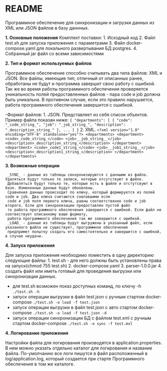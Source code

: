 # README #
Программное обеспечение для синхронизации и загрузки данных из XML или JSON файлов в базу даннных.

**1. Основные положения**
  Комплект поставки:
    1. Исходный код
    2. Файл test.sh для запуска приложения с параметрами
    3. Файл docker-compose.yaml для локального развертывания БД postgres.
    4. Собранный jar файл со всеми зависимостями
 
**2. Тип и формат используемых файлов**

   Программное обеспечение способно считывать два типа файлов: XML и JSON. Все файлы, имеющие тип,
    отличный от описанных ранее, обработаны не будут и программа завершит свою работу с ошибкой. Так же во время работы программного 
    обеспечения проверяется уникальность полей предоставленных файлов - пара code и job должна быть уникальна. В противном
    случае, если это правило нарушается, работа программного обеспечения завершится с ошибкой.
     
  -Формат файлов:
      1. JSON. Представляет из себя список объектов. Пример файла показан ниже:
        `{
           "departments": [
             {
               "code": "_code_string_",
               "job": "_job_string_",
               "description": "_description_string_"
             },
             ...
           ]
         }`
      2. XML.
        `<?xml version="1.0" encoding="UTF-8" standalone="yes"?>
         <departments>
             <department>
                 <code>_code_string_</code>
                 <job>__job_string__</job>
                 <description>_description_string_</description>
             </department>
             <department>
                 <code>_code1_string_</code>
                 <job>__job1_string__</job>
                 <description>_description1_string_</description>
             </department>
         </departments>` 
         
**3. Возможные операции** 
     
     _SYNC_ - данные из таблицы синхронизируются с данными из файла. Удаляться будут только те записи, которые отсутствуют в файле.
     Добавляться будут только те, которые есть в файле и отстутсвуют в базе. Измененные данные будут обновлены. 
     Сравнения данных происходит по ключу, который формируется из полей code и job. Два ключа считаются совпавшими если 
     code и job поля первого ключа, равны соответственно code и job второго. Если для синхронизации предоставлен пустой файл 
     то работа программного обеспечения завершится с ошибкой. Если файл не соотвествует описанному ваше формату,
     работа программного обеспечения так же завершится с ошибкой.
     _LOAD_ - данные из таблицы будут выгружены в указанный файл, если указанного файла не существует, программное обеспечение
     предпримет попытку создать его самостоятельно и завершится с ошибкой, в случае неудачи.

**4. Запуск приложения** 

  Для запуска приложения необходимо поместить в одну директорию следующие файлы:
    1. test.sh - для него должны быть установлены права на запуск(chmod 755 test.sh)
    2. docker-compose.yaml
    3. parser-1.0.0.jar
    4. создать файл или иметь готовый для проведения выгрузки или синхронизации данных.
    
   - для test.sh возможен показ доступных команд, по ключу -h
   `./test.sh -h`
   - запуск операции выгрузки в файл test.json с ручным стартом docker-compose
   `./test.sh -o load -f test.json`
   - запуск операции выгрузки в файл test.json с авто стартом docker-compose
   `./test.sh -o load -f test.json -d`
   - запуск операции синхронизации БД с файлом test.xml с ручным стартом docker-compose
   `./test.sh -o sync -f test.mxl`
   
**4. Логирование приложения** 
    
   Настройки файла для логирования производятся в application.properties. В нем можно указать отдельно каталог для логирования
   и название файла. По-умолчанию все логи пишутся в файл расположенный в log/application.log, который создается при старте 
   Программного обеспечения в том же каталоге.
